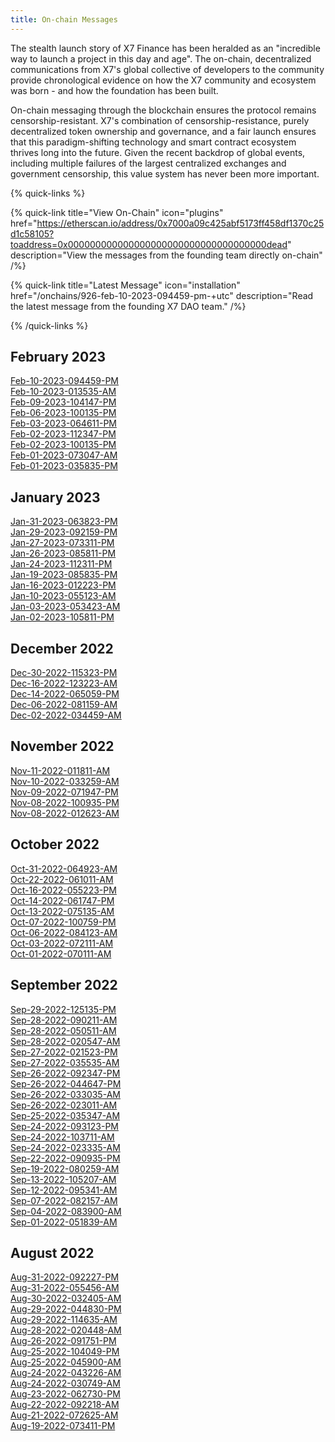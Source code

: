 ```yaml
---
title: On-chain Messages
---
```


The stealth launch story of X7 Finance has been heralded as an "incredible way to launch a project in this day and age". The on-chain, decentralized communications from X7's global collective of developers to the community provide chronological evidence on how the X7 community and ecosystem was born - and how the foundation has been built.

On-chain messaging through the blockchain ensures the protocol remains censorship-resistant. X7's combination of censorship-resistance, purely decentralized token ownership and governance, and a fair launch ensures that this paradigm-shifting technology and smart contract ecosystem thrives long into the future. Given the recent backdrop of global events, including multiple failures of the largest centralized exchanges and government censorship, this value system has never been more important.

{% quick-links %}

{% quick-link title="View On-Chain" icon="plugins" href="https://etherscan.io/address/0x7000a09c425abf5173ff458df1370c25d1c58105?toaddress=0x000000000000000000000000000000000000dead" description="View the messages from the founding team directly on-chain" /%}

{% quick-link title="Latest Message" icon="installation" href="/onchains/926-feb-10-2023-094459-pm-+utc" description="Read the latest message from the founding X7 DAO team." /%}

{% /quick-links %}

## February 2023

[Feb-10-2023-094459-PM]('/onchains/926-feb-10-2023-094459-pm-+utc')\
[Feb-10-2023-013535-AM]('/onchains/927-feb-10-2023-013535-am-+utc')\
[Feb-09-2023-104147-PM]('/onchains/928-feb-09-2023-104147-pm-+utc')\
[Feb-06-2023-100135-PM]('/onchains/929-feb-06-2023-052259-am-+utc')\
[Feb-03-2023-064611-PM]('/onchains/930-feb-03-2023-064611-pm-+utc')\
[Feb-02-2023-112347-PM]('/onchains/931-feb-02-2023-112347-pm-+utc')\
[Feb-02-2023-100135-PM]('/onchains/932-feb-02-2023-100135-pm-+utc')\
[Feb-01-2023-073047-AM]('/onchains/933-feb-01-2023-073047-am-+utc')\
[Feb-01-2023-035835-PM]('/onchains/934-feb-01-2023-035835-pm-+utc')

## January 2023

[Jan-31-2023-063823-PM]('/onchains/935-jan-31-2023-063823-pm-+utc')\
[Jan-29-2023-092159-PM]('/onchains/936-jan-29-2023-092159-pm-+utc')\
[Jan-27-2023-073311-PM]('/onchains/937-jan-27-2023-073311-pm-+utc')\
[Jan-26-2023-085811-PM]('/onchains/938-jan-26-2023-085811-pm-+utc')\
[Jan-24-2023-112311-PM]('/onchains/939-jan-24-2023-112311-pm-+utc')\
[Jan-19-2023-085835-PM]('/onchains/940-jan-19-2023-085835-pm-+utc')\
[Jan-16-2023-012223-PM]('/onchains/941-jan-16-2023-012223-pm-+utc')\
[Jan-10-2023-055123-AM]('/onchains/942-jan-10-2023-055123-am-+utc')\
[Jan-03-2023-053423-AM]('/onchains/943-jan-03-2023-053423-am-+utc')\
[Jan-02-2023-105811-PM]('/onchains/944-jan-02-2023-105811-pm-+utc')

## December 2022

[Dec-30-2022-115323-PM]('/onchains/945-dec-30-2022-115323-pm-+utc')\
[Dec-16-2022-123223-AM]('/onchains/946-dec-16-2022-123223-am-+utc')\
[Dec-14-2022-065059-PM]('/onchains/947-dec-14-2022-065059-pm-+utc')\
[Dec-06-2022-081159-AM]('/onchains/948-dec-06-2022-081159-am-+utc')\
[Dec-02-2022-034459-AM]('/onchains/949-dec-02-2022-034459-am-+utc')

## November 2022

[Nov-11-2022-011811-AM]('/onchains/950-nov-11-2022-011811-am-+utc')\
[Nov-10-2022-033259-AM]('/onchains/951-nov-10-2022-033259-am-+utc')\
[Nov-09-2022-071947-PM]('/onchains/952-nov-09-2022-071947-pm-+utc')\
[Nov-08-2022-100935-PM]('/onchains/953-nov-08-2022-100935-pm-+utc')\
[Nov-08-2022-012623-AM]('/onchains/954-nov-08-2022-012623-am-+utc')

## October 2022

[Oct-31-2022-064923-AM]('/onchains/955-oct-31-2022-064923-am-+utc')\
[Oct-22-2022-061011-AM]('/onchains/956-oct-22-2022-061011-am-+utc')\
[Oct-16-2022-055223-PM]('/onchains/957-oct-16-2022-055223-pm-+utc')\
[Oct-14-2022-061747-PM]('/onchains/958-oct-14-2022-061747-pm-+utc')\
[Oct-13-2022-075135-AM]('/onchains/959-oct-13-2022-075135-am-+utc')\
[Oct-07-2022-100759-PM]('/onchains/960-oct-07-2022-100759-pm-+utc')\
[Oct-06-2022-084123-AM]('/onchains/961-oct-06-2022-084123-am-+utc')\
[Oct-03-2022-072111-AM]('/onchains/962-oct-03-2022-072111-am-+utc')\
[Oct-01-2022-070111-AM]('/onchains/963-oct-01-2022-070111-am-+utc')

## September 2022

[Sep-29-2022-125135-PM]('/onchains/964-sep-29-2022-125135-pm-+utc')\
[Sep-28-2022-090211-AM]('/onchains/965-sep-28-2022-090211-am-+utc')\
[Sep-28-2022-050511-AM]('/onchains/966-sep-28-2022-050511-am-+utc')\
[Sep-28-2022-020547-AM]('/onchains/967-sep-28-2022-020547-am-+utc')\
[Sep-27-2022-021523-PM]('/onchains/968-sep-27-2022-021523-pm-+utc')\
[Sep-27-2022-035535-AM]('/onchains/969-sep-27-2022-035535-am-+utc')\
[Sep-26-2022-092347-PM]('/onchains/970-sep-26-2022-092347-pm-+utc')\
[Sep-26-2022-044647-PM]('/onchains/971-sep-26-2022-044647-pm-+utc')\
[Sep-26-2022-033035-AM]('/onchains/972-sep-26-2022-033035-am-+utc')\
[Sep-26-2022-023011-AM]('/onchains/973-sep-26-2022-023011-am-+utc')\
[Sep-25-2022-035347-AM]('/onchains/974-sep-25-2022-035347-am-+utc')\
[Sep-24-2022-093123-PM]('/onchains/975-sep-24-2022-093123-pm-+utc')\
[Sep-24-2022-103711-AM]('/onchains/976-sep-24-2022-103711-am-+utc')\
[Sep-24-2022-023335-AM]('/onchains/977-sep-24-2022-023335-am-+utc')\
[Sep-22-2022-090935-PM]('/onchains/978-sep-22-2022-090935-pm-+utc')\
[Sep-19-2022-080259-AM]('/onchains/979-sep-19-2022-080259-am-+utc')\
[Sep-13-2022-105207-AM]('/onchains/980-sep-13-2022-105207-am-+utc')\
[Sep-12-2022-095341-AM]('/onchains/981-sep-12-2022-095341-am-+utc')\
[Sep-07-2022-082157-AM]('/onchains/982-sep-07-2022-082157-am-+utc')\
[Sep-04-2022-083900-AM]('/onchains/983-sep-04-2022-083900-am-+utc')\
[Sep-01-2022-051839-AM]('/onchains/984-sep-01-2022-051839-am-+utc')

## August 2022

[Aug-31-2022-092227-PM]('/onchains/985-aug-31-2022-092227-pm-+utc')\
[Aug-31-2022-055456-AM]('/onchains/986-aug-31-2022-055456-am-+utc')\
[Aug-30-2022-032405-AM]('/onchains/987-aug-30-2022-032405-am-+utc')\
[Aug-29-2022-044830-PM]('/onchains/988-aug-29-2022-044830-pm-+utc')\
[Aug-29-2022-114635-AM]('/onchains/989-aug-29-2022-114635-am-+utc')\
[Aug-28-2022-020448-AM]('/onchains/990-aug-28-2022-020448-am-+utc')\
[Aug-26-2022-091751-PM]('/onchains/991-aug-26-2022-091751-pm-+utc')\
[Aug-25-2022-104049-PM]('/onchains/992-aug-25-2022-104049-pm-+utc')\
[Aug-25-2022-045900-AM]('/onchains/993-aug-25-2022-045900-am-+utc')\
[Aug-24-2022-043226-AM]('/onchains/994-aug-24-2022-043226-am-+utc')\
[Aug-24-2022-030749-AM]('/onchains/995-aug-24-2022-030749-am-+utc')\
[Aug-23-2022-062730-PM]('/onchains/996-aug-23-2022-062730-pm-+utc')\
[Aug-22-2022-092218-AM]('/onchains/997-aug-22-2022-092218-am-+utc')\
[Aug-21-2022-072625-AM]('/onchains/998-aug-21-2022-072625-am-+utc')\
[Aug-19-2022-073411-PM]('/onchains/999-aug-19-2022-073411-pm-+utc')
